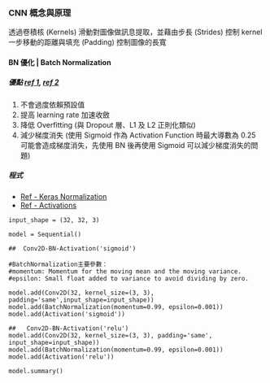 ### CNN 概念與原理
透過卷積核 (Kernels) 滑動對圖像做訊息提取，並藉由步長 (Strides) 控制 kernel 一步移動的距離與填充 (Padding) 控制圖像的長寬

#### BN 優化 | Batch Normalization

##### 優點 [ref 1](https://ithelp.ithome.com.tw/articles/10204106), [ref 2](https://medium.com/%E5%AD%B8%E4%BB%A5%E5%BB%A3%E6%89%8D/batch-normalization-batch-norm-2015-af1d4d57805f)
1. 不會過度依賴預設值
2. 提高 learning rate 加速收斂
3. 降低 Overfitting (與 Dropout 層、L1 及 L2 正則化類似)
4. 減少梯度消失 (使用 Sigmoid 作為 Activation Function 時最大導數為 0.25 可能會造成梯度消失，先使用 BN 後再使用 Sigmoid 可以減少梯度消失的問題)

##### 程式

- [Ref - Keras Normalization](https://keras.io/zh/layers/normalization/)
- [Ref - Activations](https://keras.io/zh/activations/)

```python=
input_shape = (32, 32, 3)

model = Sequential()

##  Conv2D-BN-Activation('sigmoid') 

#BatchNormalization主要參數：
#momentum: Momentum for the moving mean and the moving variance.
#epsilon: Small float added to variance to avoid dividing by zero.

model.add(Conv2D(32, kernel_size=(3, 3), padding='same',input_shape=input_shape))
model.add(BatchNormalization(momentum=0.99, epsilon=0.001)) 
model.add(Activation('sigmoid'))

##   Conv2D-BN-Activation('relu')
model.add(Conv2D(32, kernel_size=(3, 3), padding='same', input_shape=input_shape))
model.add(BatchNormalization(momentum=0.99, epsilon=0.001)) 
model.add(Activation('relu'))

model.summary()
```